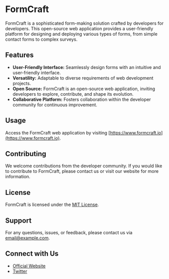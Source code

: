 # FormCraft

FormCraft is a sophisticated form-making solution crafted by developers for developers. This open-source web application provides a user-friendly platform for designing and deploying various types of forms, from simple contact forms to complex surveys.

## Features

- **User-Friendly Interface:** Seamlessly design forms with an intuitive and user-friendly interface.
- **Versatility:** Adaptable to diverse requirements of web development projects.
- **Open Source:** FormCraft is an open-source web application, inviting developers to explore, contribute, and shape its evolution.
- **Collaborative Platform:** Fosters collaboration within the developer community for continuous improvement.

## Usage

Access the FormCraft web application by visiting [https://www.formcraft.io](https://www.formcraft.io).

## Contributing

We welcome contributions from the developer community. If you would like to contribute to FormCraft, please contact us or visit our website for more information.

## License

FormCraft is licensed under the [MIT License](LICENSE).

## Support

For any questions, issues, or feedback, please contact us via [email@example.com](mailto:email@example.com).

## Connect with Us

- [Official Website](https://www.formcraft.io)
- [Twitter](https://twitter.com/craft_form23232)
